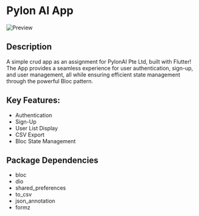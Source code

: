# Pylon AI App
![Preview](https://github.com/herisusantuy/contact-app/blob/master/assets/Simulator%20Screen%20Recording%20-%20iPhone%2015%20Pro%20-%202024-04-05%20at%2012.48.41.gif)

## Description

A simple crud app as an assignment for PylonAI Pte Ltd, built with Flutter! The App provides a seamless experience for user authentication, sign-up, and user management, all while ensuring efficient state management through the powerful Bloc pattern.

## Key Features:
- Authentication
- Sign-Up
- User List Display
- CSV Export
- Bloc State Management

## Package Dependencies
-  bloc
-  dio
-  shared_preferences
-  to_csv
-  json_annotation
-  formz
 

